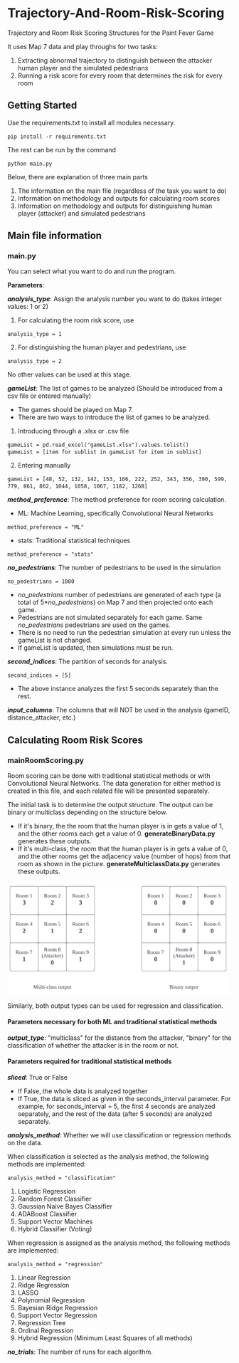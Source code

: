 # Trajectory-And-Room-Risk-Scoring
Trajectory and Room Risk Scoring Structures for the Paint Fever Game

It uses Map 7 data and play throughs for two tasks:
1. Extracting abnormal trajectory to distinguish between the attacker human player and the simulated pedestrians
2. Running a risk score for every room that determines the risk for every room

## Getting Started

Use the requirements.txt to install all modules necessary. 
```
pip install -r requirements.txt
```

The rest can be run by the command
```
python main.py
```

Below, there are explanation of three main parts
1. The information on the main file (regardless of the task you want to do)
2. Information on methodology and outputs for calculating room scores
3. Information on methodology and outputs for distinguishing human player (attacker) and simulated pedestrians

## Main file information

### main.py 
You can select what you want to do and run the program.

**Parameters**:

**_analysis_type_**: Assign the analysis number you want to do (takes integer values: 1 or 2)
1. For calculating the room risk score, use 
```
analysis_type = 1
```
2. For distinguishing the human player and pedestrians, use
```
analysis_type = 2
```
No other values can be used at this stage. 

**_gameList_**: The list of games to be analyzed (Should be introduced from a csv file or entered manually)
- The games should be played on Map 7. 
- There are two ways to introduce the list of games to be analyzed.
1. Introducing through a .xlsx or .csv file
```
gameList = pd.read_excel("gameList.xlsx").values.tolist()
gameList = [item for sublist in gameList for item in sublist]
```
2. Entering manually
```
gameList = [48, 52, 132, 142, 153, 166, 222, 252, 343, 356, 390, 599, 779, 861, 862, 1044, 1058, 1067, 1182, 1268]
```
**_method_preference_**: The method preference for room scoring calculation. 
- ML: Machine Learning, specifically Convolutional Neural Networks
```
method_preference = "ML" 
```
- stats: Traditional statistical techniques
```
method_preference = "stats" 
```

**_no_pedestrians_**: The number of pedestrians to be used in the simulation
```
no_pedestrians = 1000
```
- _no_pedestrians_ number of pedestrians are generated of each type (a total of 5*_no_pedestrians_) on Map 7 and then projected onto each game.
- Pedestrians are not simulated separately for each game. Same _no_pedestrians_ pedestrians are used on the games.
- There is no need to run the pedestrian simulation at every run unless the gameList is not changed.
- If gameList is updated, then simulations must be run.

**_second_indices_**: The partition of seconds for analysis. 
```
second_indices = [5]
```
- The above instance analyzes the first 5 seconds separately than the rest. 

**_input_columns_**: The columns that will NOT be used in the analysis (gameID, distance_attacker, etc.)

## Calculating Room Risk Scores

### mainRoomScoring.py

Room scoring can be done with traditional statistical methods or with Convolutional Neural Networks. The data generation for either method is created in this file, and each related file will be presented separately. 

The initial task is to determine the output structure. The output can be binary or multiclass depending on the structure below. 
- If it's binary, the the room that the human player is in gets a value of 1, and the other rooms each get a value of 0.  **generateBinaryData.py** generates these outputs.
- If it's multi-class, the room that the human player is in gets a value of 0, and the other rooms get the adjacency value (number of hops) from that room as shown in the picture. **generateMulticlassData.py** generates these outputs.

<img src="https://github.com/aycaaltay/Trajectory-And-Room-Risk-Scoring/blob/main/Figures/Room%20Scoring.png" width="500">


Similarly, both output types can be used for regression and classification. 

#### Parameters necessary for both ML and traditional statistical methods

**_output_type_**: "multiclass" for the distance from the attacker, "binary" for the classification of whether the attacker is in the room or not.

#### Parameters required for traditional statistical methods

**_sliced_**: True or False
- If False, the whole data is analyzed together
- If True, the data is sliced as given in the seconds_interval parameter. For example, for seconds_interval = 5, the first 4 seconds are analyzed separately, and the rest of the data (after 5 seconds) are analyzed separately. 

**_analysis_method_**: Whether we will use classification or regression methods on the data. 

When classification is selected as the analysis method, the following methods are implemented:
```
analysis_method = "classification"
```
1. Logistic Regression
2. Random Forest Classifier
3. Gaussian Naive Bayes Classifier
4. ADABoost Classifier
5. Support Vector Machines
6. Hybrid Classifier (Voting)

When regression is assigned as the analysis method, the following methods are implemented:
```
analysis_method = "regression"
```
1. Linear Regression
2. Ridge Regression
3. LASSO
4. Polynomial Regression
5. Bayesian Ridge Regression
6. Support Vector Regression
7. Regression Tree
8. Ordinal Regression
9. Hybrid Regression (Minimum Least Squares of all methods)

**_no_trials_**: The number of runs for each algorithm. 
